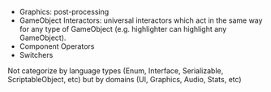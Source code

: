 + Graphics: post-processing
+ GameObject Interactors: universal interactors which act in the same way for any type of GameObject (e.g. highlighter can highlight any GameObject).
+ Component Operators
+ Switchers

Not categorize by language types (Enum, Interface, Serializable, ScriptableObject, etc) but by domains (UI, Graphics, Audio, Stats, etc)